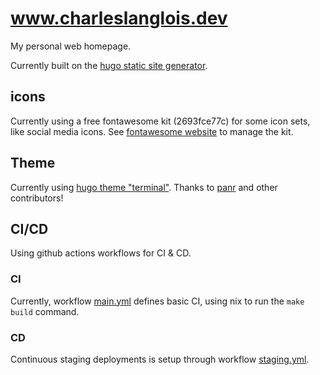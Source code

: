 # www.charleslanglois.dev
My personal web homepage.

Currently built on the [hugo static site generator](https://gohugo.io).

## icons

Currently using a free fontawesome kit (2693fce77c) for some icon sets, like social media icons.
See [fontawesome website](https://fontawesome.com/kits) to manage the kit.

## Theme

Currently using [hugo theme "terminal"](https://github.com/panr/hugo-theme-terminal).
Thanks to [panr](https://github.com/panr) and other contributors!

## CI/CD

Using github actions workflows for CI & CD.

### CI

Currently, workflow [main.yml](.github/workflows/main.yml) defines basic CI, using nix to run the `make build` command.

### CD

Continuous staging deployments is setup through workflow [staging.yml](./github/workflows/staging.yml).
